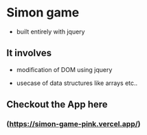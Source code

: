 # Simon game

- built entirely with jquery

## It involves

- modification of DOM using jquery

- usecase of data structures like arrays etc..

## Checkout the App here

### (https://simon-game-pink.vercel.app/)
